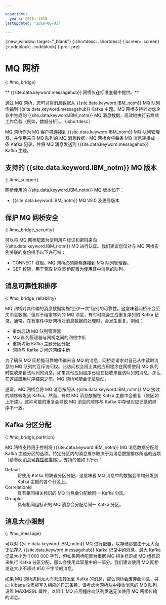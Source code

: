 ```yaml
---

copyright:
  years: 2015, 2018
lastupdated: "2018-06-01"

---
```


{:new_window: target="_blank"}
{:shortdesc: .shortdesc}
{:screen: .screen}
{:codeblock: .codeblock}
{:pre: .pre}

# MQ 网桥
{: #mq_bridge}

** {{site.data.keyword.messagehub}} 网桥仅在标准套餐中提供。**
<br/>

通过 MQ 网桥，您可以将消息数据从 {{site.data.keyword.IBM_notm}} MQ 队列传输到 {{site.data.keyword.messagehub}} Kafka 主题。MQ 网桥支持针对您企业中生成的 {{site.data.keyword.IBM_notm}} MQ 消息数据，高效地执行云样式工作负载（例如，数据分析）。
{:shortdesc}

MQ 网桥作为 MQ 客户机连接到 {{site.data.keyword.IBM_notm}} MQ 队列管理器，并使用来自 MQ 队列的 MQ 消息数据。MQ 网桥会将每条 MQ 消息转换成一条 Kafka 记录，并将 MQ 消息发送到 {{site.data.keyword.messagehub}} Kafka 主题。

## 支持的 {{site.data.keyword.IBM_notm}} MQ 版本
{: #mq_support}

网桥使用的 {{site.data.keyword.IBM_notm}} MQ 版本如下：

* {{site.data.keyword.IBM_notm}} MQ V8.0 及更高版本

## 保护 MQ 网桥安全
{: #mq_bridge_security}

可以将 MQ 网桥配置为使用用户标识和密码来向 {{site.data.keyword.IBM_notm}} MQ 进行认证。我们建议您仅对与 MQ 网桥实例关联的身份授予以下许可权：

* CONNECT 权限。MQ 网桥必须能够连接到 MQ 队列管理器。
* GET 权限，用于获取 MQ 网桥配置为使用其中消息的队列。

## 消息可靠性和排序
{: #mq_bridge_reliability}

MQ 网桥对其传输的消息数据实施“至少一次”级别的可靠性。这意味着网桥不会丢失消息数据，但对于给定序列的 MQ 消息，有时可能会生成重复序列的 Kafka 记录。通常，在有事件中断网桥对消息数据的处理时，会发生重复。例如：

* 重新启动 MQ 队列管理器
* MQ 队列管理器与网桥之间的网络中断
* 重新均衡 Kafka 主题分区分配
* 网桥与 Kafka 之间的网络中断

为了确保 MQ 网桥能可靠地传输来自 MQ 的消息，网桥会请求对自己从中读取消息的 MQ 队列的互斥访问权。此访问权会阻止其他应用程序在网桥使用 MQ 队列时接收来自该队列的消息。如果其他应用程序已经在接收来自该队列的消息，那么在这些应用程序结束之前，MQ 网桥可能会无法启动。

通常，MQ 网桥会将 MQ 消息按照从 {{site.data.keyword.IBM_notm}} MQ 接收的顺序转发到 Kafka。然而，有时 MQ 消息数据在 Kafka 主题中会重复（原因如上所述）。这种可能的重复会导致 MQ 消息的顺序与 Kafka 中存储对应记录的顺序不一致。

## Kafka 分区分配
{: #mq_bridge_partition}

MQ 网桥支持用于控制将 {{site.data.keyword.IBM_notm}} MQ 消息数据分配给 Kafka 主题分区的选项。特定分区内的消息排序取决于为消息数据排序所选的选项（请参阅[消息可靠性和排序](#mq_bridge_reliability)）。支持的值如下所示：
<dl><dt>Default</dt>
<dd>将使用 Kafka 的缺省分区分配，这意味着 MQ 消息中的数据会平均分发到 Kafka 主题的各个分区上。</dd>
<dt>CorrelationId</dt>
<dd>具有相同相关标识的 MQ 消息会分配给同一 Kafka 分区。</dd>
<dt>GroupId</dt>
<dd>具有相同组标识的 MQ 消息会分配给同一 Kafka 分区。</dd>
</dl>

## 消息大小限制
{: #mq_message}

可以对 {{site.data.keyword.IBM_notm}} MQ 进行配置，以存储那些由于太大而无法存入 {{site.data.keyword.messagehub}} Kafka 记录中的消息。最大 Kafka 记录大小为 1 000 000 字节，但如果网桥配置为根据 MQ 相关标识或 MQ 组标识来执行 Kafka 分区分配，那么会使用此容量中的一部分。我们建议使用 MQ 网桥发送大小不超过 950 千字节的消息。

如果 MQ 网桥遇到太大而无法转发到 Kafka 的消息，那么网桥会废弃此消息，并向 Kibana 仪表板写入相应的日志条目。请考虑为网桥从中接收消息的 MQ 队列设置 MAXMSGL 属性，以阻止 MQ 应用程序向队列发送无法使用 MQ 网桥传输的消息。
